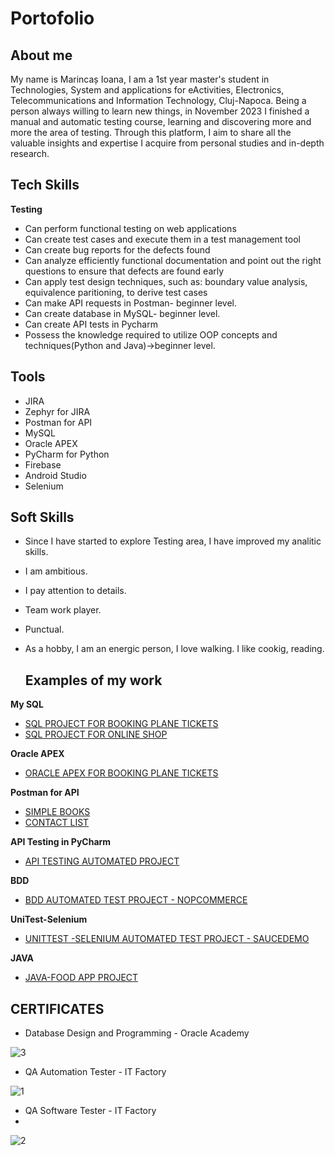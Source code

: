 # Portofolio

## About me
My name is Marincaș Ioana, I am a 1st year master's student in Technologies, System and applications for eActivities, Electronics, Telecommunications and Information Technology, Cluj-Napoca. Being a person always willing to learn new things, in November 2023 I finished a manual and automatic testing course, learning and discovering more and more the area of testing. Through this platform, I aim to share all the valuable insights and expertise I acquire from personal studies and in-depth research.

## Tech Skills
**Testing**
* Can perform functional testing on web applications
* Can create test cases and execute them in a test management tool
* Can create bug reports for the defects found
* Can analyze efficiently functional documentation and point out the right questions to ensure that defects are found early
* Can apply test design techniques, such as: boundary value analysis, equivalence paritioning, to derive test cases
* Can make API requests in Postman- beginner level.
* Can create database in MySQL- beginner level.
* Can create API tests in Pycharm
* Possess the knowledge required to utilize OOP concepts and techniques(Python and Java)->beginner level.

## Tools
* JIRA
* Zephyr for JIRA
* Postman for API
* MySQL
* Oracle APEX
* PyCharm for Python
* Firebase
* Android Studio
* Selenium

## Soft Skills
* Since I have started to explore Testing area, I have improved my analitic skills.
* I am ambitious.
* I pay attention to details.
* Team work player.
* Punctual.
* As a hobby, I am an energic person, I love walking. I like cookig, reading.

  ## Examples of my work

**My SQL**

 * [SQL PROJECT FOR BOOKING PLANE TICKETS](https://github.com/IoanaFlore/Database_Project_For_-Bookin-plane-tickets-/blob/main/README.md)
 * [SQL PROJECT FOR ONLINE SHOP](https://github.com/IoanaFlore/SQL--project-for-online-shop)

**Oracle APEX**

 * [ORACLE APEX FOR BOOKING PLANE TICKETS](https://github.com/IoanaFlore/Oracle-APEX---Booking-plane-tickets)
  
**Postman for API**

 * [SIMPLE BOOKS](https://github.com/IoanaFlore/API-Testing-Project-Simple-Books)
 * [CONTACT LIST](https://github.com/IoanaFlore/API-Testing-Project--Contact-List)

**API Testing in PyCharm**

 * [API TESTING AUTOMATED PROJECT](https://github.com/IoanaFlore/SimpleBooks_Api_Testing_Automation_Framework)

**BDD**

  * [BDD AUTOMATED TEST PROJECT - NOPCOMMERCE](https://github.com/IoanaFlore/nopCommerce-BDD-Automation-Framework)

**UniTest-Selenium**

 * [UNITTEST -SELENIUM AUTOMATED TEST PROJECT - SAUCEDEMO](https://github.com/IoanaFlore/Saucedemo_Unittest_Selenium_Automation/blob/main/README.md)

**JAVA**

 * [JAVA-FOOD APP PROJECT](https://github.com/IoanaFlore/FoodAppJavaProject)


## CERTIFICATES
* Database Design and Programming - Oracle Academy
  
![3](https://github.com/IoanaFlore/Portofolio/assets/111995212/729055b5-7032-4999-9d24-14a914613a85)

* QA Automation Tester - IT Factory
  
![1](https://github.com/IoanaFlore/Portofolio/assets/111995212/fb230741-3053-4c3e-b3e4-dca7f8738789)
 
* QA Software Tester - IT Factory
* 
![2](https://github.com/IoanaFlore/Portofolio/assets/111995212/661129e9-d069-4efa-a6e0-4181f71a1254)

